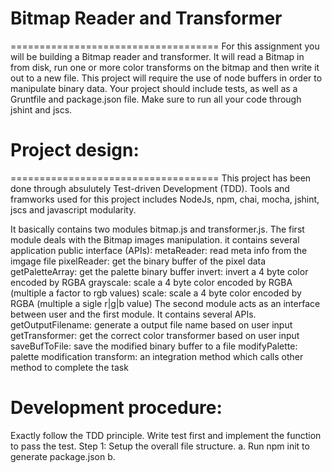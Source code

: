 # Bitmap Reader and Transformer
====================================
For this assignment you will be building a Bitmap reader and transformer. It will read a Bitmap in from disk, run one or more color transforms on the bitmap and then write it out to a new file. This project will require the use of node buffers in order to manipulate binary data. Your project should include tests, as well as a Gruntfile and package.json file. Make sure to run all your code through jshint and jscs.




# Project design:
====================================
This project has been done through absulutely Test-driven Development (TDD). Tools and framworks used for this project includes NodeJs, npm, chai, mocha, jshint, jscs and javascript modularity.

It basically contains two modules bitmap.js and transformer.js. 
The first module deals with the Bitmap images manipulation. it contains several application public interface (APIs):
    metaReader: read meta info from the imgage file
    pixelReader: get the binary buffer of the pixel data
    getPaletteArray: get the palette binary buffer
    invert: invert a 4 byte color encoded by RGBA
    grayscale: scale a 4 byte color encoded by RGBA (multiple a factor to rgb values)
    scale: scale a 4 byte color encoded by RGBA (multiple a sigle r|g|b value)
The second module acts as an interface between user and the first module. It contains several APIs.
    getOutputFilename: generate a output file name based on user input
    getTransformer: get the correct color transformer based on user input
    saveBufToFile: save the modified binary buffer to a file
    modifyPalette: palette modification
    transform: an integration method which calls other method to complete the task

# Development procedure: 
Exactly follow the TDD principle. Write test first and implement the function to pass the test.
    Step 1: Setup the overall file structure. 
        a. Run npm init to generate package.json
        b. 
